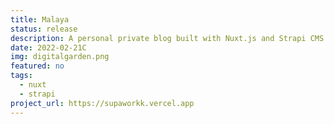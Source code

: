 ```yaml
---
title: Malaya
status: release
description: A personal private blog built with Nuxt.js and Strapi CMS.
date: 2022-02-21C
img: digitalgarden.png
featured: no
tags:
  - nuxt
  - strapi
project_url: https://supaworkk.vercel.app
---
```

